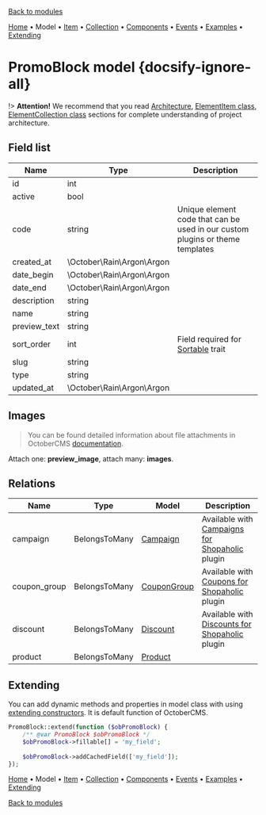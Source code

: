 [Back to modules](modules/home.md)

[Home](modules/promo-block/home.md)
• Model
• [Item](modules/promo-block/item/item.md)
• [Collection](modules/promo-block/collection/collection.md)
• [Components](modules/promo-block/component/component.md)
• [Events](modules/promo-block/event/event.md)
• [Examples](modules/promo-block/examples/examples.md)
• [Extending](modules/promo-block/extending/extending.md)

# PromoBlock model {docsify-ignore-all}

!> **Attention!**  We recommend that you read [Architecture](architecture/architecture), [ElementItem class](architecture/item-class/item-class.md),
[ElementCollection class](architecture/collection-class/collection-class.md) sections for complete understanding of  project architecture.

## Field list

|  Name | Type | Description |
|-------|------|--------|
|id|int|
|active|bool|
|code|string|Unique element code that can be used in our custom plugins or theme templates|
|created_at|\October\Rain\Argon\Argon|
|date_begin|\October\Rain\Argon\Argon|
|date_end|\October\Rain\Argon\Argon|
|description|string|
|name|string|
|preview_text|string|
|sort_order|int|Field required for [Sortable](https://octobercms.com/docs/database/traits#sortable) trait|
|slug|string|
|type|string|
|updated_at|\October\Rain\Argon\Argon|

## Images

> You can be found detailed information about file attachments in OctoberCMS [documentation](https://octobercms.com/docs/database/attachments).

Attach one: **preview_image**, attach many: **images**.

## Relations

|Name|Type|Model|Description|
|-----|-----|-----|-----|
|campaign|BelongsToMany|[Campaign](modules/campaign/model/model.md)|Available with [Campaigns for Shopaholic](plugins/home.md#campaigns-for-shopaholic) plugin|
|coupon_group|BelongsToMany|[CouponGroup](modules/coupongroup/model/model.md)|Available with [Coupons for Shopaholic](plugins/home.md#coupons-for-shopaholic) plugin|
|discount|BelongsToMany|[Discount](modules/discount/model/model.md)|Available with [Discounts for Shopaholic](plugins/home.md#discounts-for-shopaholic) plugin|
|product|BelongsToMany|[Product](modules/product/model/model.md)|

## Extending

You can add dynamic methods and properties in model class with using [extending constructors](http://octobercms.com/docs/services/behaviors#constructor-extension).
It is default function of OctoberCMS.

```php
PromoBlock::extend(function ($obPromoBlock) {
    /** @var PromoBlock $obPromoBlock */
    $obPromoBlock->fillable[] = 'my_field';
    
    $obPromoBlock->addCachedField(['my_field']);
});
```

[Home](modules/promo-block/home.md)
• Model
• [Item](modules/promo-block/item/item.md)
• [Collection](modules/promo-block/collection/collection.md)
• [Components](modules/promo-block/component/component.md)
• [Events](modules/promo-block/event/event.md)
• [Examples](modules/promo-block/examples/examples.md)
• [Extending](modules/promo-block/extending/extending.md)

[Back to modules](modules/home.md)
